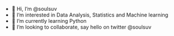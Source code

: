 - 👋 Hi, I’m @soulsuv
- 👀 I’m interested in Data Analysis, Statistics and Machine learning
- 🌱 I’m currently learning Python
- 💞️ I’m looking to collaborate, say hello on twitter @soulsuv

